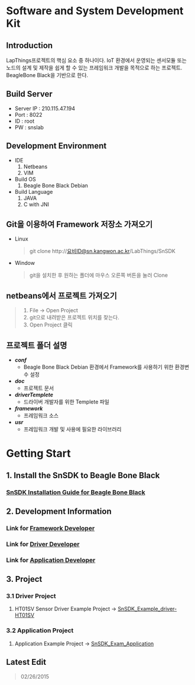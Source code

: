 # Software and System Development Kit

## Introduction
LapThings프로젝트의 핵심 요소 중 하나이다. IoT 환경에서 운영되는 센서모듈 또는 노드의 설계 및 제작을 쉽게 할 수 있는 프레임워크 개발을 목적으로 하는 프로젝트. BeagleBone Black을 기반으로 한다.

## Build Server
* Server IP : 210.115.47.194
* Port : 8022
* ID : root
* PW : snslab

## Development Environment
* IDE
	1. Netbeans
	2. VIM
* Build OS
	1. Beagle Bone Black Debian
* Build Language
	1. JAVA
	2. C with JNI

## Git을 이용하여 Framework 저장소 가져오기
* Linux
	> git clone http://요비ID@sn.kangwon.ac.kr/LabThings/SnSDK

* Window
	> git을 설치한 후 원하는 폴더에 마우스 오른쪽 버튼을 눌러 Clone

## netbeans에서 프로젝트 가져오기
> 1. File -> Open Project
> 2. git으로 내려받은 프로젝트 위치를 찾는다.
> 3. Open Project 클릭

## 프로젝트 폴더 설명
* ***conf***
	- Beagle Bone Black Debian 환경에서 Framework를 사용하기 위한 환경변수 설정
* ***doc***
	- 프로젝트 문서
* ***driverTemplete***
	- 드라이버 개발자를 위한 Templete 파일
* ***framework***
	- 프레임워크 소스
* ***usr***
	- 프레임워크 개발 및 사용에 필요한 라이브러리

# Getting Start
## 1. Install the SnSDK to Beagle Bone Black
### [SnSDK Installation Guide for Beagle Bone Black](http://sn.kangwon.ac.kr/LabThings/SnSDK/post/11)
## 2. Development Information
### Link for [Framework Developer](http://sn.kangwon.ac.kr/LabThings/SnSDK/post/8)
### Link for [Driver Developer](http://sn.kangwon.ac.kr/LabThings/SnSDK/post/9)
### Link for [Application Developer](http://sn.kangwon.ac.kr/LabThings/SnSDK/post/10)
## 3. Project
### 3.1 Driver Project
1. HT01SV Sensor Driver Example Project -> [SnSDK_Example_driver-HT01SV](http://sn.kangwon.ac.kr/LabThings/SnSDK_Example_Driver-HT01SV)

### 3.2 Application Project
1. Application Example Project -> [SnSDK_Exam_Application](http://sn.kangwon.ac.kr/marsberry/SnSDK_Exam_Application)

## Latest Edit
> 02/26/2015